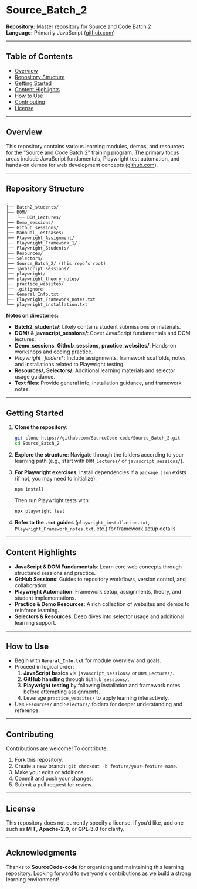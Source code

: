 # Source_Batch_2

**Repository:** Master repository for Source and Code Batch 2  
**Language:** Primarily JavaScript ([github.com](https://github.com/SourceCode-code/Source_Batch_2))

---

## Table of Contents

- [Overview](#overview)  
- [Repository Structure](#repository-structure)  
- [Getting Started](#getting-started)  
- [Content Highlights](#content-highlights)  
- [How to Use](#how-to-use)  
- [Contributing](#contributing)  
- [License](#license)

---

## Overview

This repository contains various learning modules, demos, and resources for the "Source and Code Batch 2" training program. The primary focus areas include JavaScript fundamentals, Playwright test automation, and hands-on demos for web development concepts ([github.com](https://github.com/SourceCode-code/Source_Batch_2)).

---

## Repository Structure

```
.
├── Batch2_students/
├── DOM/
│   └── DOM_Lectures/
├── Demo_sessions/
├── Github_sessions/
├── Mannual_Testcases/
├── Playwright_Assignment/
├── Playwright_Framework_1/
├── Playwright_Students/
├── Resources/
├── Selectors/
├── Source_Batch_2/ (this repo’s root)
├── javascript_sessions/
├── playwright/
├── playwright_theory_notes/
├── practice_websites/
├── .gitignore
├── General_Info.txt
├── Playwright_Framework_notes.txt
└── playwright_installation.txt
```

**Notes on directories:**
- **Batch2_students/**: Likely contains student submissions or materials.
- **DOM/** & **javascript_sessions/**: Cover JavaScript fundamentals and DOM lectures.
- **Demo_sessions**, **Github_sessions**, **practice_websites/**: Hands-on workshops and coding practice.
- **Playwright_* folders**: Include assignments, framework scaffolds, notes, and installations related to Playwright testing.
- **Resources/**, **Selectors/**: Additional learning materials and selector usage guidance.
- **Text files**: Provide general info, installation guidance, and framework notes.

---

## Getting Started

1. **Clone the repository**:
   ```bash
   git clone https://github.com/SourceCode-code/Source_Batch_2.git
   cd Source_Batch_2
   ```

2. **Explore the structure**:
   Navigate through the folders according to your learning path (e.g., start with `DOM_Lectures/` or `javascript_sessions/`).

3. **For Playwright exercises**, install dependencies if a `package.json` exists (if not, you may need to initialize):
   ```bash
   npm install
   ```
   Then run Playwright tests with:
   ```bash
   npx playwright test
   ```

4. **Refer to the `.txt` guides** (`playwright_installation.txt`, `Playwright_Framework_notes.txt`, etc.) for framework setup details.

---

## Content Highlights

- **JavaScript & DOM Fundamentals**: Learn core web concepts through structured sessions and practice.
- **GitHub Sessions**: Guides to repository workflows, version control, and collaboration.
- **Playwright Automation**: Framework setup, assignments, theory, and student implementations.
- **Practice & Demo Resources**: A rich collection of websites and demos to reinforce learning.
- **Selectors & Resources**: Deep dives into selector usage and additional learning support.

---

## How to Use

- Begin with **`General_Info.txt`** for module overview and goals.
- Proceed in logical order:
  1. **JavaScript basics** via `javascript_sessions/` or `DOM_Lectures/`.
  2. **GitHub handling** through `Github_sessions/`.
  3. **Playwright testing** by following installation and framework notes before attempting assignments.
  4. Leverage `practice_websites/` to apply learning interactively.
- Use `Resources/` and `Selectors/` folders for deeper understanding and reference.

---

## Contributing

Contributions are welcome! To contribute:
1. Fork this repository.
2. Create a new branch: `git checkout -b feature/your-feature-name`.
3. Make your edits or additions.
4. Commit and push your changes.
5. Submit a pull request for review.

---

## License

This repository does not currently specify a license. If you’d like, add one such as **MIT**, **Apache-2.0**, or **GPL-3.0** for clarity.

---

## Acknowledgments

Thanks to **SourceCode-code** for organizing and maintaining this learning repository. Looking forward to everyone's contributions as we build a strong learning environment!
